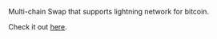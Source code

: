 Multi-chain Swap that supports lightning network for bitcoin.

Check it out [here](https://fixedfloat.com/?ref=kzr1y5zc).